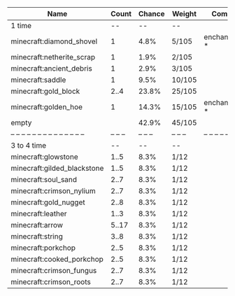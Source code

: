 | Name                        | Count | Chance | Weight | Comment         |
| --------------------------- | ----- | ------ | ------ | --------------- |
| 1 time                      |    -- |     -- |     -- |                 |
| minecraft:diamond_shovel    |     1 |   4.8% |  5/105 | enchantments: * |
| minecraft:netherite_scrap   |     1 |   1.9% |  2/105 |                 |
| minecraft:ancient_debris    |     1 |   2.9% |  3/105 |                 |
| minecraft:saddle            |     1 |   9.5% | 10/105 |                 |
| minecraft:gold_block        |  2..4 |  23.8% | 25/105 |                 |
| minecraft:golden_hoe        |     1 |  14.3% | 15/105 | enchantments: * |
| empty                       |       |  42.9% | 45/105 |                 |
| – – – – – – – – – – – – – – | – – – | – – –  | – – –  | – – – – – – – – |
| 3 to 4 time                 |    -- |     -- |     -- |                 |
| minecraft:glowstone         |  1..5 |   8.3% |   1/12 |                 |
| minecraft:gilded_blackstone |  1..5 |   8.3% |   1/12 |                 |
| minecraft:soul_sand         |  2..7 |   8.3% |   1/12 |                 |
| minecraft:crimson_nylium    |  2..7 |   8.3% |   1/12 |                 |
| minecraft:gold_nugget       |  2..8 |   8.3% |   1/12 |                 |
| minecraft:leather           |  1..3 |   8.3% |   1/12 |                 |
| minecraft:arrow             | 5..17 |   8.3% |   1/12 |                 |
| minecraft:string            |  3..8 |   8.3% |   1/12 |                 |
| minecraft:porkchop          |  2..5 |   8.3% |   1/12 |                 |
| minecraft:cooked_porkchop   |  2..5 |   8.3% |   1/12 |                 |
| minecraft:crimson_fungus    |  2..7 |   8.3% |   1/12 |                 |
| minecraft:crimson_roots     |  2..7 |   8.3% |   1/12 |                 |
